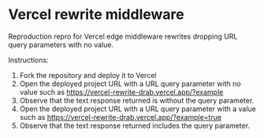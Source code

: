 # Vercel rewrite middleware

Reproduction repro for Vercel edge middleware rewrites dropping URL query parameters with no value.

Instructions:

1. Fork the repository and deploy it to Vercel
1. Open the deployed project URL with a URL query parameter with no value such as https://vercel-rewrite-drab.vercel.app/?example
1. Observe that the text response returned is without the query parameter.
1. Open the deployed project URL with a URL query parameter with a value such as https://vercel-rewrite-drab.vercel.app/?example=true
1. Observe that the text response returned includes the query parameter.
